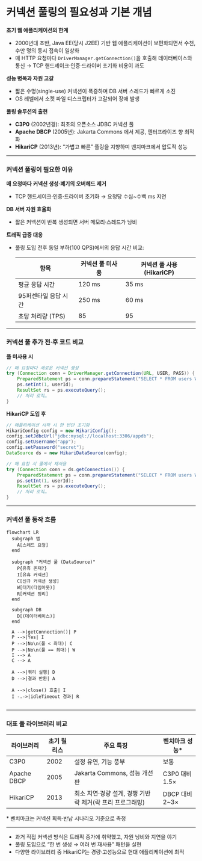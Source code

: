 # 커넥션 풀링의 필요성과 기본 개념

**초기 웹 애플리케이션의 한계**

* 2000년대 초반, Java EE(당시 J2EE) 기반 웹 애플리케이션이 보편화되면서 수천, 수만 명의 동시 접속이 일상화
* 매 HTTP 요청마다 `DriverManager.getConnection()`을 호출해 데이터베이스와 통신 → TCP 핸드셰이크·인증·드라이버 초기화 비용이 과도

**성능 병목과 자원 고갈**

* 짧은 수명(single-use) 커넥션이 폭증하며 DB 서버 스레드가 빠르게 소진
* OS 레벨에서 소켓 파일 디스크립터가 고갈되어 장애 발생

**풀링 솔루션의 출현**

* **C3P0** (2002년경): 최초의 오픈소스 JDBC 커넥션 풀
* **Apache DBCP** (2005년): Jakarta Commons 에서 제공, 엔터프라이즈 향 최적화
* **HikariCP** (2013년): “가볍고 빠른” 풀링을 지향하며 벤치마크에서 압도적 성능

***

### 커넥션 풀링이 필요한 이유

**매 요청마다 커넥션 생성·폐기의 오버헤드 제거**

* TCP 핸드셰이크·인증·드라이버 초기화 → 요청당 수십\~수백 ms 지연

**DB 서버 자원 효율화**

* 짧은 커넥션이 반복 생성되면 서버 메모리·스레드가 낭비

**트래픽 급증 대응**

*   풀링 도입 전후 동일 부하(100 QPS)에서의 응답 시간 비교:

    | 항목           | 커넥션 풀 미사용 | 커넥션 풀 사용 (HikariCP) |
    | ------------ | --------- | ------------------- |
    | 평균 응답 시간     | 120 ms    | 35 ms               |
    | 95퍼센타일 응답 시간 | 250 ms    | 60 ms               |
    | 초당 처리량 (TPS) | 85        | 95                  |

***

### 커넥션 풀 추가 전·후 코드 비교

**풀 미사용 시**

```java
// 매 요청마다 새로운 커넥션 생성
try (Connection conn = DriverManager.getConnection(URL, USER, PASS)) {
    PreparedStatement ps = conn.prepareStatement("SELECT * FROM users WHERE id=?");
    ps.setInt(1, userId);
    ResultSet rs = ps.executeQuery();
    // 처리 로직…
}
```

**HikariCP 도입 후**

```java
// 애플리케이션 시작 시 한 번만 초기화
HikariConfig config = new HikariConfig();
config.setJdbcUrl("jdbc:mysql://localhost:3306/appdb");
config.setUsername("app");
config.setPassword("secret");
DataSource ds = new HikariDataSource(config);

// 매 요청 시 풀에서 재사용
try (Connection conn = ds.getConnection()) {
    PreparedStatement ps = conn.prepareStatement("SELECT * FROM users WHERE id=?");
    ps.setInt(1, userId);
    ResultSet rs = ps.executeQuery();
    // 처리 로직…
}
```

***

### 커넥션 풀 동작 흐름

```mermaid
flowchart LR
  subgraph 앱
    A[스레드 요청]
  end

  subgraph "커넥션 풀 (DataSource)"
    P{유휴 존재?}
    I[유휴 커넥션]
    C[신규 커넥션 생성]
    W[대기(타임아웃)]
    R[커넥션 정리]
  end

  subgraph DB
    D[(데이터베이스)]
  end

  A -->|getConnection()| P
  P -->|Yes| I
  P -->|No\n(풀 < 최대)| C
  P -->|No\n(풀 == 최대)| W
  I --> A
  C --> A

  A -->|쿼리 실행| D
  D -->|결과 반환| A

  A -->|close() 호출| I
  I -.->|idleTimeout 경과| R

```

```mermaid
```

***

### 대표 풀 라이브러리 비교

| 라이브러리       | 초기 릴리스 | 주요 특징                               | 벤치마크 성능\*     |
| ----------- | ------ | ----------------------------------- | ------------- |
| C3P0        | 2002   | 설정 유연, 기능 풍부                        | 보통            |
| Apache DBCP | 2005   | Jakarta Commons, 성능 개선판             | C3P0 대비 1.5×  |
| HikariCP    | 2013   | 최소 지연·경량 설계, 경쟁 기반 락 제거(락 프리 프로그래밍) | DBCP 대비 2\~3× |

\* 벤치마크는 커넥션 획득·반납 시나리오 기준으로 측정

***



* 과거 직접 커넥션 방식은 트래픽 증가에 취약했고, 자원 낭비와 지연을 야기
* 풀링 도입으로 “한 번 생성 → 여러 번 재사용” 패턴을 실현
* 다양한 라이브러리 중 HikariCP는 경량·고성능으로 현대 애플리케이션에 최적
